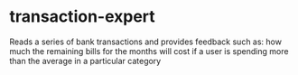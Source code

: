 # transaction-expert

Reads a series of bank transactions and provides feedback such as:
  how much the remaining bills for the months will cost
  if a user is spending more than the average in a particular category
